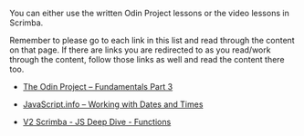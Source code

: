 You can either use the written Odin Project lessons or the video lessons in Scrimba.

Remember to please go to each link in this list and read through the content on that page. If there are links you are redirected to as you read/work through the content, follow those links as well and read the content there too.

- [The Odin Project – Fundamentals Part 3](https://www.theodinproject.com/paths/foundations/courses/foundations/lessons/fundamentals-part-3)
- [JavaScript.info – Working with Dates and Times](https://javascript.info/date)

- [V2 Scrimba - JS Deep Dive - Functions](https://v2.scrimba.com/javascript-deep-dive-c0a/~0q)

